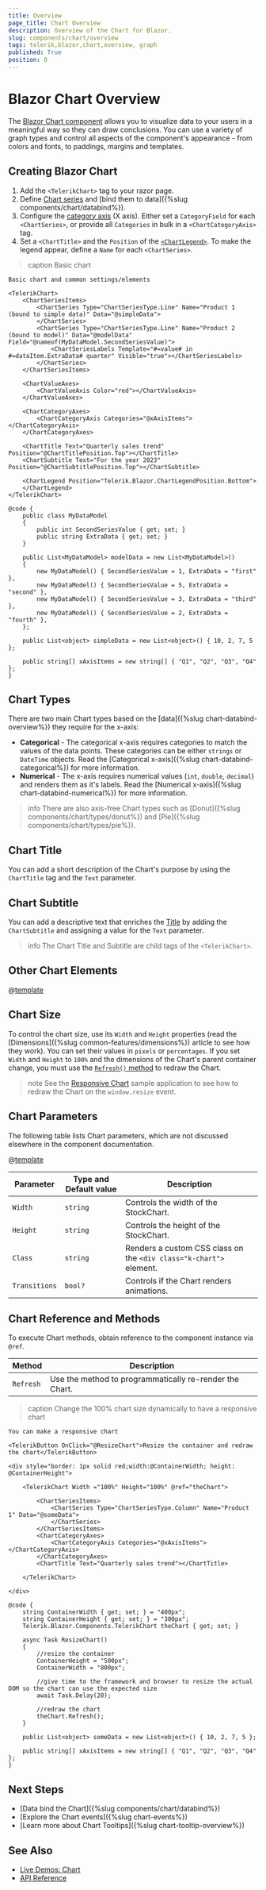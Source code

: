 ```yaml
---
title: Overview
page_title: Chart Overview
description: Overview of the Chart for Blazor.
slug: components/chart/overview
tags: telerik,blazor,chart,overview, graph
published: True
position: 0
---
```


# Blazor Chart Overview

The <a href="https://www.telerik.com/blazor-ui/chart" target="_blank">Blazor Chart component</a> allows you to visualize data to your users in a meaningful way so they can draw conclusions. You can use a variety of graph types and control all aspects of the component's appearance - from colors and fonts, to paddings, margins and templates.

## Creating Blazor Chart

1. Add the `<TelerikChart>` tag to your razor page.
1. Define [Chart series](https://docs.telerik.com/blazor-ui/api/Telerik.Blazor.Components.ChartSeries) and [bind them to data]({%slug components/chart/databind%}).
1. Configure the [category axis](https://docs.telerik.com/blazor-ui/api/Telerik.Blazor.Components.ChartCategoryAxis) (X axis). Either set a `CategoryField` for each `<ChartSeries>`, or provide all `Categories` in bulk in a `<ChartCategoryAxis>` tag.
1. Set a `<ChartTitle>` and the `Position` of the [`<ChartLegend>`](https://docs.telerik.com/blazor-ui/api/Telerik.Blazor.Components.ChartLegend). To make the legend appear, define a `Name` for each `<ChartSeries>`.

>caption Basic chart

````CSHTML
Basic chart and common settings/elements

<TelerikChart>
	<ChartSeriesItems>
		<ChartSeries Type="ChartSeriesType.Line" Name="Product 1 (bound to simple data)" Data="@simpleData">
		</ChartSeries>
		<ChartSeries Type="ChartSeriesType.Line" Name="Product 2 (bound to model)" Data="@modelData" Field="@nameof(MyDataModel.SecondSeriesValue)">
			<ChartSeriesLabels Template="#=value# in #=dataItem.ExtraData# quarter" Visible="true"></ChartSeriesLabels>
		</ChartSeries>
	</ChartSeriesItems>

	<ChartValueAxes>
		<ChartValueAxis Color="red"></ChartValueAxis>
	</ChartValueAxes>

	<ChartCategoryAxes>
		<ChartCategoryAxis Categories="@xAxisItems"></ChartCategoryAxis>
	</ChartCategoryAxes>

    <ChartTitle Text="Quarterly sales trend" Position="@ChartTitlePosition.Top"></ChartTitle>
    <ChartSubtitle Text="For the year 2023" Position="@ChartSubtitlePosition.Top"></ChartSubtitle>

	<ChartLegend Position="Telerik.Blazor.ChartLegendPosition.Bottom">
	</ChartLegend>
</TelerikChart>

@code {
	public class MyDataModel
	{
		public int SecondSeriesValue { get; set; }
		public string ExtraData { get; set; }
	}

	public List<MyDataModel> modelData = new List<MyDataModel>()
    {
		new MyDataModel() { SecondSeriesValue = 1, ExtraData = "first" },
		new MyDataModel() { SecondSeriesValue = 5, ExtraData = "second" },
		new MyDataModel() { SecondSeriesValue = 3, ExtraData = "third" },
		new MyDataModel() { SecondSeriesValue = 2, ExtraData = "fourth" },
	};

	public List<object> simpleData = new List<object>() { 10, 2, 7, 5 };

	public string[] xAxisItems = new string[] { "Q1", "Q2", "Q3", "Q4" };
}
````

## Chart Types

There are two main Chart types based on the [data]({%slug chart-databind-overview%}) they require for the x-axis:

* **Categorical** - The categorical x-axis requires categories to match the values of the data points. These categories can be either `strings` or `DateTime` objects. Read the [Categorical x-axis]({%slug chart-databind-categorical%}) for more information.
* **Numerical** - The x-axis requires numerical values (`int`, `double`, `decimal`) and renders them as it's labels. Read the [Numerical x-axis]({%slug chart-databind-numerical%}) for more information.

>info There are also axis-free Chart types such as [Donut]({%slug components/chart/types/donut%}) and [Pie]({%slug components/chart/types/pie%}).

## Chart Title

You can add a short description of the Chart's purpose by using the `ChartTitle` tag and the `Text` parameter.

## Chart Subtitle

You can add a descriptive text that enriches the [Title](#title) by adding the `ChartSubtitle` and assigning a value for the `Text` parameter.

>info The Chart Title and Subtitle are child tags of the `<TelerikChart>`.

## Other Chart Elements

@[template](/_contentTemplates/chart/link-to-basics.md#configurable-nested-chart-settings)

## Chart Size

To control the chart size, use its `Width` and `Height` properties (read the [Dimensions]({%slug common-features/dimensions%}) article to see how they work). You can set their values in `pixels` or `percentages`. If you set `Width` and `Height` to `100%` and the dimensions of the Chart's parent container change, you must use the [`Refresh()` method](#chart-reference-and-methods) to redraw the Chart.

>note See the [Responsive Chart](https://github.com/telerik/blazor-ui/tree/master/chart/responsive-chart) sample application to see how to redraw the Chart on the `window.resize` event.


## Chart Parameters

The following table lists Chart parameters, which are not discussed elsewhere in the component documentation.

@[template](/_contentTemplates/common/parameters-table-styles.md#table-layout)

| Parameter | Type and Default value | Description |
|-----------|------------------------|-------------|
| `Width`  | `string` | Controls the width of the StockChart. |
| `Height`  | `string` | Controls the height of the StockChart. |
| `Class`  | `string` | Renders a custom CSS class on the `<div class="k-chart">` element. |
| `Transitions` | `bool?` | Controls if the Chart renders animations. |

## Chart Reference and Methods

To execute Chart methods, obtain reference to the component instance via `@ref`.

| Method  | Description |
|---------|-------------|
| `Refresh` | Use the method to programmatically re-render the Chart.  |

>caption Change the 100% chart size dynamically to have a responsive chart

````CSHTML
You can make a responsive chart

<TelerikButton OnClick="@ResizeChart">Resize the container and redraw the chart</TelerikButton>

<div style="border: 1px solid red;width:@ContainerWidth; height: @ContainerHeight">

    <TelerikChart Width ="100%" Height="100%" @ref="theChart">

        <ChartSeriesItems>
            <ChartSeries Type="ChartSeriesType.Column" Name="Product 1" Data="@someData">
            </ChartSeries>
        </ChartSeriesItems>
        <ChartCategoryAxes>
            <ChartCategoryAxis Categories="@xAxisItems"></ChartCategoryAxis>
        </ChartCategoryAxes>
        <ChartTitle Text="Quarterly sales trend"></ChartTitle>

    </TelerikChart>

</div>

@code {
    string ContainerWidth { get; set; } = "400px";
    string ContainerHeight { get; set; } = "300px";
    Telerik.Blazor.Components.TelerikChart theChart { get; set; }

    async Task ResizeChart()
    {
        //resize the container
        ContainerHeight = "500px";
        ContainerWidth = "800px";

        //give time to the framework and browser to resize the actual DOM so the chart can use the expected size
        await Task.Delay(20);

        //redraw the chart
        theChart.Refresh();
    }

    public List<object> someData = new List<object>() { 10, 2, 7, 5 };

    public string[] xAxisItems = new string[] { "Q1", "Q2", "Q3", "Q4" };
}
````

## Next Steps

* [Data bind the Chart]({%slug components/chart/databind%})
* [Explore the Chart events]({%slug chart-events%})
* [Learn more about Chart Tooltips]({%slug chart-tooltip-overview%})

## See Also

  * [Live Demos: Chart](https://demos.telerik.com/blazor-ui/chart/index)
  * [API Reference](https://docs.telerik.com/blazor-ui/api/Telerik.Blazor.Components.TelerikChart)
